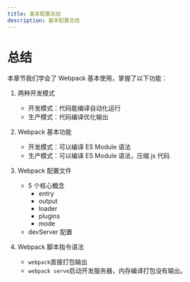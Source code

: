 ```yaml
---
title: 基本配置总结
description: 基本配置总结
---
```


# 总结

本章节我们学会了 Webpack 基本使用，掌握了以下功能：

1. 两种开发模式

   - 开发模式：代码能编译自动化运行
   - 生产模式：代码编译优化输出

2. Webpack 基本功能

   - 开发模式：可以编译 ES Module 语法
   - 生产模式：可以编译 ES Module 语法，压缩 js 代码

3. Webpack 配置文件

   - 5 个核心概念
     - entry
     - output
     - loader
     - plugins
     - mode
   - devServer 配置

4. Webpack 脚本指令语法
   - `webpack`直接打包输出
   - `webpack serve`启动开发服务器，内存编译打包没有输出。
